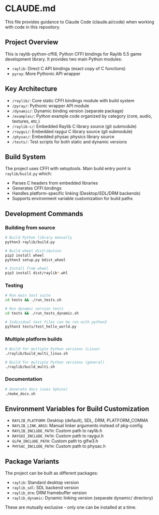 # CLAUDE.md

This file provides guidance to Claude Code (claude.ai/code) when working with code in this repository.

## Project Overview

This is raylib-python-cffi8, Python CFFI bindings for Raylib 5.5 game development library. It provides two main Python modules:
- `raylib`: Direct C API bindings (exact copy of C functions)  
- `pyray`: More Pythonic API wrapper

## Key Architecture

- `/raylib/`: Core static CFFI bindings module with build system
- `/pyray/`: Pythonic wrapper API module
- `/dynamic/`: Dynamic binding version (separate package)
- `/examples/`: Python example code organized by category (core, audio, textures, etc.)
- `/raylib-c/`: Embedded Raylib C library source (git submodule)
- `/raygui/`: Embedded raygui C library source (git submodule)  
- `/physac/`: Embedded physac physics library source
- `/tests/`: Test scripts for both static and dynamic versions

## Build System

The project uses CFFI with setuptools. Main build entry point is `raylib/build.py` which:
- Parses C headers from embedded libraries
- Generates CFFI bindings
- Handles platform-specific linking (Desktop/SDL/DRM backends)
- Supports environment variable customization for build paths

## Development Commands

### Building from source
```bash
# Build Python library manually
python3 raylib/build.py

# Build wheel distribution  
pip3 install wheel
python3 setup.py bdist_wheel

# Install from wheel
pip3 install dist/raylib*.whl
```

### Testing
```bash
# Run main test suite
cd tests && ./run_tests.sh

# Run dynamic version tests  
cd tests && ./run_tests_dynamic.sh

# Individual test files can be run with python3
python3 tests/test_hello_world.py
```

### Multiple platform builds
```bash
# Build for multiple Python versions (Linux)
./raylib/build_multi_linux.sh

# Build for multiple Python versions (general)
./raylib/build_multi.sh
```

### Documentation
```bash
# Generate docs (uses Sphinx)
./make_docs.sh
```

## Environment Variables for Build Customization

- `RAYLIB_PLATFORM`: Desktop (default), SDL, DRM, PLATFORM_COMMA
- `RAYLIB_LINK_ARGS`: Manual linker arguments instead of pkg-config
- `RAYLIB_INCLUDE_PATH`: Custom path to raylib.h
- `RAYGUI_INCLUDE_PATH`: Custom path to raygui.h  
- `GLFW_INCLUDE_PATH`: Custom path to glfw3.h
- `PHYSAC_INCLUDE_PATH`: Custom path to physac.h

## Package Variants

The project can be built as different packages:
- `raylib`: Standard desktop version
- `raylib_sdl`: SDL backend version  
- `raylib_drm`: DRM framebuffer version
- `raylib_dynamic`: Dynamic linking version (separate dynamic/ directory)

These are mutually exclusive - only one can be installed at a time.
